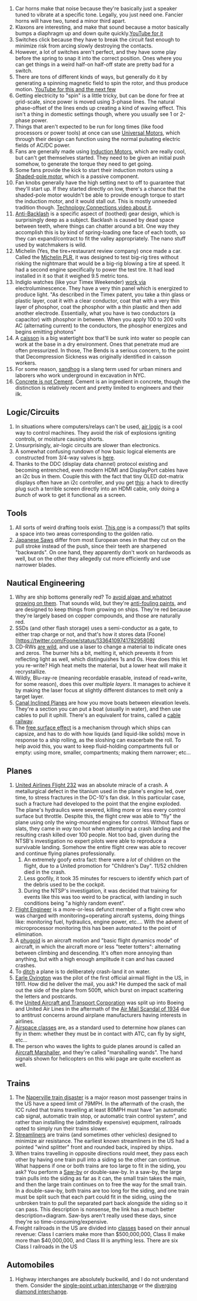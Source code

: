 1. Car horns make that noise because they're basically just a speaker tuned to vibrate at a specific tone. Legally, you just need one. Fancier horns will have two, tuned a minor third apart.
1. Klaxons are interesting, and make that sound because a motor basically bumps a diaphragm up and down quite quickly.[YouTube for it](https://www.youtube.com/watch?v=adD5oC2asXI)
1. Switches click because they have to break the circuit fast enough to minimize risk from arcing slowly destroying the contacts.
1. However, a lot of switches aren't perfect, and they have some play before the spring to snap it into the correct position. Ones where you can get things in a weird half-on half-off state are pretty bad for a switch.
1. There are tons of different kinds of ways, but generally do it by generating a spinning magnetic field to spin the rotor, and thus produce motion. [YouTube for this and the next few](https://www.youtube.com/watch?v=hQ3GW7lVBWY)
1. Getting electricity to "spin" is a little tricky, but can be done for free at grid-scale, since power is moved using 3-phase lines. The natural phase-offset of the lines ends up creating a kind of waving effect. This isn't a thing in domestic settings though, where you usually see 1 or 2-phase power.
1. Things that aren't expected to be run for long times (like food processors or power tools) at once can use [Universal Motors](https://en.wikipedia.org/wiki/Universal_motor), which through their design can function using the normal pulsating electric fields of AC/DC power.
1. Fans are generally made using [Induction Motors](https://en.wikipedia.org/wiki/Induction_motor), which are really cool, but can't get themselves started. They need to be given an initial push somehow, to generate the torque they need to get going.
1. Some fans provide the kick to start their induction motors using a [Shaded-pole motor](https://en.wikipedia.org/wiki/Shaded-pole_motor),  which is a passive component.
1. Fan knobs generally have the high setting next to off to guarantee that they'll start up. If they started directly on low, there's a chance that the shaded-pole motor wouldn't be able to provide enough torque to start the induction motor, and it would stall out. This is mostly unneeded tradition though. [Technology Connections video about it](https://www.youtube.com/watch?v=hQ3GW7lVBWY).
1. [Anti-Backlash](https://youtu.be/9JnP9qNtnIQ?t=531) is a specific aspect of (toothed) gear design, which is surprisingly deep as a subject. Backlash is caused by dead space between teeth, where things can chatter around a bit. One way they accomplish this is by kind of spring-loading one face of each tooth, so they can expand/contract to fit the valley appropriately. The nano stuff used by watchmakers is wild.
1. Michelin (Yes, the tire+restaurant review company) once made a car. Called the [Michelin PLR](https://en.wikipedia.org/wiki/Michelin_PLR), it was designed to test big-rig tires without risking the nightmare that would be a big-rig blowing a tire at speed. It had a second engine specifically to power the test tire. It had lead installed in it so that it weighed 9.5 metric tons.
1. Indiglo watches (like your Timex Weekender) [work via](https://electronics.howstuffworks.com/gadgets/clocks-watches/question296.htm) electroluminescence. They have a very thin panel which is energized to produce light. "As described in the Timex patent, you take a thin glass or plastic layer, coat it with a clear conductor, coat that with a very thin layer of phosphor, coat the phosphor with a thin plastic and then add another electrode. Essentially, what you have is two conductors (a capacitor) with phosphor in between. When you apply 100 to 200 volts AC (alternating current) to the conductors, the phosphor energizes and begins emitting photons"
1. A [caisson](https://en.wikipedia.org/wiki/Caisson_(engineering)) is a big watertight box that'll be sunk into water so people can work at the base in a dry environment. Ones that penetrate mud are often pressurized. In those, The Bends is a serious concern, to the point that Decompression Sickness was originally identified in caisson workers.
1. For some reason, [sandhog](https://en.wikipedia.org/wiki/Sandhog) is a slang term used for urban miners and laborers who work underground in excavation in NYC.
1. [Concrete is not Cement](https://www.merriam-webster.com/words-at-play/cement-vs-concrete-same-thing). Cement is an ingredient in concrete, though the distinction is relatively recent and pretty limited to engineers and their ilk.

## Logic/Circuits
1. In situations where computers/relays can't be used, [air logic](https://en.wikipedia.org/wiki/Pneumatics#Pneumatic_logic) is a cool way to control machines. They avoid the risk of explosions igniting controls, or moisture causing shorts.
1. Unsurprisingly, air-logic circuits are slower than electronics.
1. A somewhat confusing rundown of how basic logical elements are constructed from 3/4-way valves is [here](https://www.hydraulicspneumatics.com/technologies/pneumatic-valves/article/21122363/basics-of-pneumatic-logic).
1. Thanks to the DDC (display data channel) protocol existing and becoming entrenched, even modern HDMI and DisplayPort cables have an i2c bus in them. Couple this with the fact that tiny OLED dot-matrix displays often have an i2c controller, and you get [this](https://mitxela.com/projects/ddc-oled): a hack to directly plug such a terrible screen directly into an HDMI cable, only doing a *bunch* of work to get it functional as a screen.

## Tools
1. All sorts of weird drafting tools exist. [This one](https://youtu.be/PVQFvHuJHec?t=13://youtu.be/PVQFvHuJHec?t=131) is a compass(?) that splits a space into  two areas corresponding to the golden ratio.
1. [Japanese Saws](https://en.wikipedia.org/wiki/Japanese_saw) differ from most European ones in that they cut on the pull stroke instead of the push, since their teeth are sharpened "backwards". On one hand, they apparently don't work on hardwoods as well, but on the other they allegedly cut more efficiently and use narrower blades.

## Nautical Engineering
1. Why are ship bottoms generally red? To [avoid algae and whatnot growing on them](https://www.youtube.com/watch?v=-AdW030xQB4). That sounds wild, but they're [anti-fouling paints](https://en.wikipedia.org/wiki/Anti-fouling_paint), and are designed to keep things from growing on ships. They're red because they're largely based on copper compounds, and those are naturally red.
1. SSDs (and other flash storage) uses a semi-conductor as a gate, to either trap charge or not, and that's how it stores data (Foone)[https://twitter.com/Foone/status/1336410974178295808]
1. CD-RWs [are wild](https://twitter.com/Foone/status/1336413407503818752), and use a laser to change a material to indicate ones and zeros. The burner hits a bit, melting it, which prevents it from reflecting light as well, which distinguishes 1s and 0s. How does this let you re-write? High heat melts the material, but a lower heat will make it recrystallize. 
1. Wildly, Blu-ray-re (meaning recordable erasable, instead of read+write, for some reason), does this over *multiple layers*. It manages to achieve it by making the laser focus at slightly different distances to melt only a target layer.
1. [Canal Inclined Planes](https://en.wikipedia.org/wiki/Canal_inclined_plane) are how you move boats between elevation levels. They're a section you can put a boat (usually in water), and then use cables to pull it uphill. There's an equivalent for trains, called a [cable railway](https://en.wikipedia.org/wiki/Cable_railway).
1. The [free surface effect](https://en.wikipedia.org/wiki/Free_surface_effect) is a mechanism through which ships can capsize, and has to do with how liquids (and liquid-like solids) move in response to a ship rolling, as the sloshing can exacerbate the roll. To help avoid this, you want to keep fluid-holding compartments full or empty: using more, smaller, compartments; making them narrower; etc...

## Planes
1. [United Airlines Flight 232](https://en.wikipedia.org/wiki/United_Airlines_Flight_232) was an absolute miracle of a crash. A metallurgical defect in the titanium used in the plane's engine led, over time, to stress fractures in the DC-10's fan disk. In this particular case, such a fracture had developed to the point that the engine exploded. The plane's hydraulics were severed, killing more or less every control surface but throttle. Despite this, the flight crew was able to "fly" the plane using only the wing-mounted engines for control. Without flaps or slats, they came in *way* too hot when attempting a crash landing and the resulting crash killed over 100 people. Not too bad, given during the NTSB's investigation no expert pilots were able to reproduce a survivable landing. Somehow the entire flight crew was able to recover and continue flying planes professionally.
    1. An extremely goofy extra fact: there were a *lot* of children on the flight, due to a United promotion for "Children's Day". 11/52 children died in the crash.
    1. Less goofily, it took 35 minutes for rescuers to identify which part of the debris used to be the cockpit.
    1. During the NTSP's investigation, it was decided that training for events like this was too weird to be practical, with landing in such conditions being "a highly random event".
1. [Flight Engineer](https://en.wikipedia.org/wiki/Flight_engineer) is a more-or-less defunct member of a flight crew who was charged with monitoring+operating aircraft systems, doing things like: monitoring fuel, hydraulics, engine power, etc.... With the advent of microprocessor monitoring this has been automated to the point of elimination.
1. A [phugoid](https://en.wikipedia.org/wiki/Phugoid) is an aircraft motion and "basic flight dynamics mode" of aircraft, in which the aircraft more or less "teeter totters": alternating between climbing and descending. It's often more annoying than anything, but with a high enough amplitude it can and has caused crashes.
1. To [ditch](https://en.wiktionary.org/wiki/ditch#Verb) a plane is to deliberately crash-land it on water.
1. [Earle Ovington](https://en.wikipedia.org/wiki/Earle_Ovington) was the pilot of the first official airmail flight in the US, in 1911. How did he deliver the mail, you ask? He dumped the sack of mail out the side of the plane from 500ft, which burst on impact scattering the letters and postcards.
1. the [United Aircraft and Transport Corporation](https://en.wikipedia.org/wiki/United_Aircraft_and_Transport_Corporation) was split up into Boeing and United Air Lines in the aftermath of the [Air Mail Scandal of 1934](https://en.wikipedia.org/wiki/Air_Mail_scandal) due to antitrust concerns around airplane manufacturers having interests in airlines.
1. [Airspace classes](https://en.wikipedia.org/wiki/Airspace_class) are, as a standard used to determine how planes can fly in them: whether they must be in contact with ATC, can fly by sight, etc...
1. The person who waves the lights to guide planes around is called an [Aircraft Marshaller](https://en.wikipedia.org/wiki/Aircraft_marshalling), and they're called "marshalling wands". The hand signals shown for helicopters on this wiki page are quite excellent as well.

## Trains
1. The [Naperville train disaster](https://en.wikipedia.org/wiki/Naperville_train_disaster) is a major reason most passenger trains in the US have a speed limit of 79MPH. In the aftermath of the crash, the ICC ruled that trains travelling at least 80MPH must have "an automatic cab signal, automatic train stop, or automatic train control system", and rather than installing the (admittedly expensive) equipment, railroads opted to simply run their trains slower.
1. [Streamliners](https://en.wikipedia.org/wiki/Streamliner) are trains (and sometimes other vehicles) designed to minimize air resistance. The earliest known streamliners in the US had a pointed "wind splitter" front and rounded back, inspired by ships.
1. When trains travelling in opposite directions rould meet, they pass each other by having one train pull into a siding so the other can continue. What happens if one or both trains are too large to fit in the siding, you ask? You perform a [Saw-by](https://www.trains.com/mrr/how-to/model-railroad-operations/how-a-saw-by-works/) or double-saw-by. In a saw-by, the large train pulls into the siding as far as it can, the small train takes the main, and then the large train continues on to free the way for the small train. In a double-saw-by, both trains are too long for the siding, and one train must be split such that each part could fit in the siding, using the unbroken train to pull the separated part back alongside the siding so it can pass. This description is nonsense, the link has a much better description+diagram. Saw-bys aren't really used these days, since they're so time-consuming/expensive.
1. Freight railroads in the US are divided into [classes](https://en.wikipedia.org/wiki/Railroad_classes) based on their annual revenue: Class I carriers make more than $500,000,000, Class II make more than $40,000,000, and Class III is anything less. There are six Class I railroads in the US

## Automobiles
1. Highway interchanges are absolutely buckwild, and I do not understand them. Consider the [single-point urban interchange](https://en.wikipedia.org/wiki/Single-point_urban_interchange) or the [diverging diamond interchange](https://en.wikipedia.org/wiki/Diverging_diamond_interchange).
